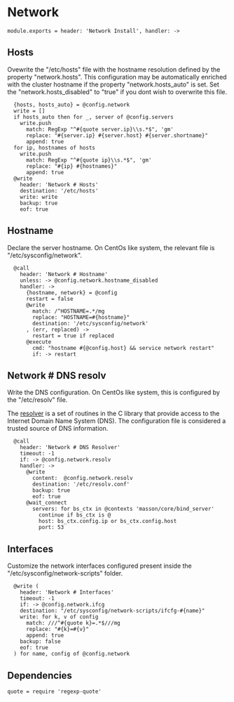 
# Network 

    module.exports = header: 'Network Install', handler: ->

## Hosts

Ovewrite the "/etc/hosts" file with the hostname resolution defined 
by the property "network.hosts". This configuration may be automatically
enriched with the cluster hostname if the property "network.hosts_auto" is
set. Set the "network.hosts_disabled" to "true" if you dont wish to overwrite
this file.

      {hosts, hosts_auto} = @config.network
      write = []
      if hosts_auto then for _, server of @config.servers
        write.push 
          match: RegExp "^#{quote server.ip}\\s.*$", 'gm'
          replace: "#{server.ip} #{server.host} #{server.shortname}"
          append: true
      for ip, hostnames of hosts
        write.push 
          match: RegExp "^#{quote ip}\\s.*$", 'gm'
          replace: "#{ip} #{hostnames}"
          append: true
      @write
        header: 'Network # Hosts'
        destination: '/etc/hosts'
        write: write
        backup: true
        eof: true

## Hostname

Declare the server hostname. On CentOs like system, the 
relevant file is "/etc/sysconfig/network".

      @call
        header: 'Network # Hostname'
        unless: -> @config.network.hostname_disabled
        handler: ->
          {hostname, network} = @config
          restart = false
          @write
            match: /^HOSTNAME=.*/mg
            replace: "HOSTNAME=#{hostname}"
            destination: '/etc/sysconfig/network'
          , (err, replaced) ->
            restart = true if replaced
          @execute
            cmd: "hostname #{@config.host} && service network restart"
            if: -> restart

## Network # DNS resolv

Write the DNS configuration. On CentOs like system, this is configured 
by the "/etc/resolv" file.

The [resolver](http://man7.org/linux/man-pages/man5/resolver.5.html) 
is a set of routines in the C library that provide
access to the Internet Domain Name System (DNS). The
configuration file is considered a trusted source of DNS information.

      @call
        header: 'Network # DNS Resolver'
        timeout: -1
        if: -> @config.network.resolv
        handler: ->
          @write
            content:  @config.network.resolv
            destination: '/etc/resolv.conf'
            backup: true
            eof: true
          @wait_connect
            servers: for bs_ctx in @contexts 'masson/core/bind_server'
              continue if bs_ctx is @
              host: bs_ctx.config.ip or bs_ctx.config.host
              port: 53

## Interfaces

Customize the network interfaces configured present inside the
"/etc/sysconfig/network-scripts" folder.

      @write (
        header: 'Network # Interfaces'
        timeout: -1
        if: -> @config.network.ifcg
        destination: "/etc/sysconfig/network-scripts/ifcfg-#{name}"
        write: for k, v of config
          match: ///^#{quote k}=.*$///mg
          replace: "#{k}=#{v}"
          append: true
        backup: false
        eof: true
      ) for name, config of @config.network

## Dependencies

    quote = require 'regexp-quote'
